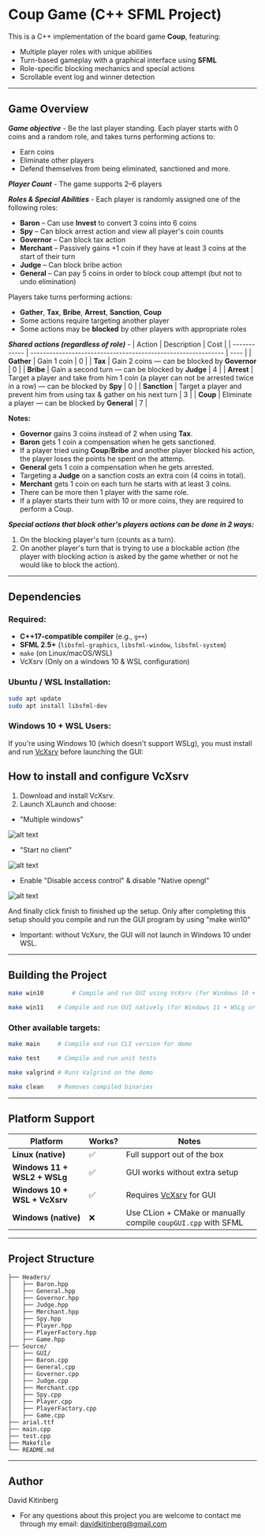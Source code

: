 # Coup Game (C++ SFML Project)

This is a C++ implementation of the board game **Coup**, featuring:
- Multiple player roles with unique abilities
- Turn-based gameplay with a graphical interface using **SFML**
- Role-specific blocking mechanics and special actions
- Scrollable event log and winner detection

---

## Game Overview

***Game objective*** - Be the last player standing. Each player starts with 0 coins and a random role, and takes turns performing actions to:

- Earn coins
- Eliminate other players
- Defend themselves from being eliminated, sanctioned and more.

***Player Count*** - The game supports 2–6 players

***Roles & Special Abilities*** - Each player is randomly assigned one of the following roles:

- **Baron** – Can use **Invest** to convert 3 coins into 6 coins
- **Spy** – Can block arrest action and view all player's coin counts
- **Governor** – Can block tax action
- **Merchant** – Passively gains +1 coin if they have at least 3 coins at the start of their turn
- **Judge** – Can block bribe action
- **General** – Can pay 5 coins in order to block coup attempt (but not to undo elimination)

Players take turns performing actions:
- **Gather**, **Tax**, **Bribe**, **Arrest**, **Sanction**, **Coup**
- Some actions require targeting another player
- Some actions may be **blocked** by other players with appropriate roles

***Shared actions (regardless of role)*** - 
| Action       | Description                                                   | Cost |
| ------------ | ------------------------------------------------------------- | ---- |
| **Gather**   | Gain 1 coin                                                   | 0    |
| **Tax**      | Gain 2 coins — can be blocked by **Governor**                 | 0    |
| **Bribe**    | Gain a second turn — can be blocked by **Judge**  | 4    |
| **Arrest**   | Target a player and take from him 1 coin (a player can not be arrested twice in a row) — can be blocked by **Spy** | 0    |
| **Sanction** | Target a player and prevent him from using tax & gather on his next turn                   | 3    |
| **Coup**     | Eliminate a player — can be blocked by **General**  | 7    |

**Notes:** 
- **Governor** gains 3 coins instead of 2 when using **Tax**.
- **Baron** gets 1 coin a compensation when he gets sanctioned.
- If a player tried using **Coup**/**Bribe** and another player blocked his action, the player loses the points he spent on the attemp.
- **General** gets 1 coin a compensation when he gets arrested.
- Targeting a **Judge** on a sanction costs an extra coin (4 coins in total).
- **Merchant** gets 1 coin on each turn he starts with at least 3 coins.
- There can be more then 1 player with the same role.
- If a player starts their turn with 10 or more coins, they are required to perform a Coup.

***Special actions that block other's players actions can be done in 2 ways:***
1. On the blocking player's turn (counts as a turn).
2. On another player's turn that is trying to use a blockable action (the player with blocking action is asked by the game whether or not he would like to block the action).


---


## Dependencies

### Required:
- **C++17-compatible compiler** (e.g., `g++`)
- **SFML 2.5+** (`libsfml-graphics`, `libsfml-window`, `libsfml-system`)
- `make` (on Linux/macOS/WSL)
- VcXsrv (Only on a windows 10 & WSL configuration)

### Ubuntu / WSL Installation:
```bash
sudo apt update
sudo apt install libsfml-dev
```
### Windows 10 + WSL Users:
If you're using Windows 10 (which doesn't support WSLg), you must install and run [VcXsrv](https://sourceforge.net/projects/vcxsrv/) before launching the GUI:

## How to install and configure VcXsrv

1. Download and install VcXsrv.
2. Launch XLaunch and choose:
- "Multiple windows"

![alt text](image.png)

- "Start no client"

![alt text](image-1.png)

- Enable "Disable access control" & disable "Native opengl"

![alt text](image-2.png)

And finally click finish to finished up the setup. Only after completing this setup should you compile and run the GUI program by using "make win10"

- Important: without VcXsrv, the GUI will not launch in Windows 10 under WSL.

---

## Building the Project


```bash
make win10        # Compile and run GUI using VcXsrv (for Windows 10 + WSL)

make win11    # Compile and run GUI natively (for Windows 11 + WSLg or for native linux)
```

### Other available targets:
```bash
make main     # Compile and run CLI version for demo

make test     # Compile and run unit tests

make valgrind # Runs Valgrind on the demo

make clean    # Removes compiled binaries
```

---

## Platform Support

| Platform                      | Works? | Notes                                      |
|-------------------------------|--------|---------------------------------------------|
| **Linux (native)**            | ✅     | Full support out of the box                 |
| **Windows 11 + WSL2 + WSLg**  | ✅     | GUI works without extra setup               |
| **Windows 10 + WSL + VcXsrv** | ✅     | Requires [VcXsrv](https://sourceforge.net/projects/vcxsrv/) for GUI |
| **Windows (native)**          | ❌     | Use CLion + CMake or manually compile `coupGUI.cpp` with SFML |


---


## Project Structure

```
├── Headers/
│   ├── Baron.hpp
│   ├── General.hpp
│   ├── Governor.hpp
│   ├── Judge.hpp
│   ├── Merchant.hpp
│   ├── Spy.hpp
│   ├── Player.hpp
│   ├── PlayerFactory.hpp
│   ├── Game.hpp
├── Source/
│   ├── GUI/
│   ├── Baron.cpp
│   ├── General.cpp
│   ├── Governor.cpp
│   ├── Judge.cpp
│   ├── Merchant.cpp
│   ├── Spy.cpp
│   ├── Player.cpp
│   ├── PlayerFactory.cpp
│   ├── Game.cpp
├── arial.ttf
├── main.cpp
├── test.cpp
├── Makefile
└── README.md
```

---

## Author

David Kitinberg

- For any questions about this project you are welcome to contact me through my email: davidkitinberg@gmail.com